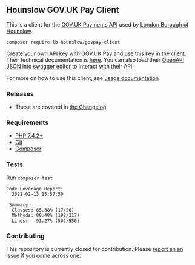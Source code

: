 ## Hounslow GOV.UK Pay Client

This is a client for the [GOV.UK Payments API](https://www.payments.service.gov.uk) used by [London Borough of Hounslow](https://www.hounslow.gov.uk).

`composer require lb-hounslow/govpay-client`

Create your own [API key](https://docs.payments.service.gov.uk/quick_start_guide/#test-the-api) with [GOV.UK Pay](https://www.payments.service.gov.uk) and use this key in the [client](src/Client/Client.php). Their technical documentation is [here](https://docs.payments.service.gov.uk). You can also load their [OpenAPI JSON](https://raw.githubusercontent.com/alphagov/pay-publicapi/master/openapi/publicapi_spec.json) into [swagger editor](https://editor.swagger.io) to interact with their API.

For more on how to use this client, see [usage documentation](docs/USAGE.md)

### Releases

- These are covered in [the Changelog](docs/CHANGELOG.md)

### Requirements

- [PHP 7.4.2+](https://www.php.net/downloads.php)
- [Git](https://git-scm.com/downloads)
- [Composer](https://getcomposer.org)

### Tests

Run `composer test`

```
Code Coverage Report:      
  2022-02-13 15:57:50      
                           
 Summary:                  
  Classes: 65.38% (17/26)  
  Methods: 88.48% (192/217)
  Lines:   91.27% (502/550)
```

### Contributing

This repository is currently closed for contribution. Please [report an an issue](https://github.com/LBHounslow/govpay-client/issues) if you come across one.
